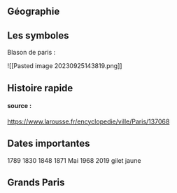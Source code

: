 ## Géographie


## Les symboles
Blason de paris :

![[Pasted image 20230925143819.png]]
## Histoire rapide

#### source :
https://www.larousse.fr/encyclopedie/ville/Paris/137068



## Dates importantes

1789
1830
1848
1871
Mai 1968
2019 gilet jaune

## Grands Paris



